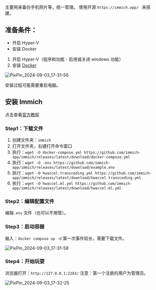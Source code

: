 主要用来备份手机照片等，统一管理。
使用开源 `https://immich.app/ ` 来搭建。

## 准备条件：
- 开启 Hyper-V
- 安装 Docker

1. 开启 Hyper-V（程序和功能 - 启用或关闭 windows 功能）
2. 安装 [Docker](https://www.docker.com/)

![PixPin_2024-09-03_17-31-56](https://cdn.jsdelivr.net/gh/BingGitCn/BingGitCn.github.io/Images/PixPin_2024-09-03_17-31-56.png) 


安装过程可能需要重启电脑。

## 安装 Immich
点击查看[官方教程](https://immich.app/docs/install/docker-compose) 

### Step1：下载文件
1. 创建文件夹：`immich` 
2. 打开文件夹，右键打开命令窗口
4. 执行：`wget -O docker-compose.yml https://github.com/immich-app/immich/releases/latest/download/docker-compose.yml` 
5. 执行：`wget -O .env https://github.com/immich-app/immich/releases/latest/download/example.env` 
6. 执行：`wget -O hwaccel.transcoding.yml https://github.com/immich-app/immich/releases/latest/download/hwaccel.transcoding.yml` 
7. 执行：`wget -O hwaccel.ml.yml https://github.com/immich-app/immich/releases/latest/download/hwaccel.ml.yml` 

### Step2：编辑配置文件
编辑`.env` 文件（也可以不用管）。

### Step3：启动容器
输入：`docker compose up -d` 
第一次事件较长，需要下载文件。

![PixPin_2024-09-03_17-31-58](https://cdn.jsdelivr.net/gh/BingGitCn/BingGitCn.github.io/Images/PixPin_2024-09-03_17-31-58.png) 

### Step4：开始玩耍
浏览器打开：`http://127.0.0.1:2283/` 
注意：第一个注册的用户为管理员。

![PixPin_2024-09-03_17-32-25](https://cdn.jsdelivr.net/gh/BingGitCn/BingGitCn.github.io/Images/PixPin_2024-09-03_17-32-25.png) 
